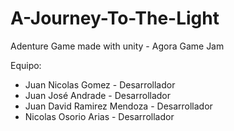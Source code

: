 # A-Journey-To-The-Light
Adenture Game made with unity - Agora Game Jam

Equipo:

- Juan Nicolas Gomez - Desarrollador
- Juan José Andrade - Desarrollador
- Juan David Ramirez Mendoza - Desarrollador
- Nicolas Osorio Arias - Desarrollador
